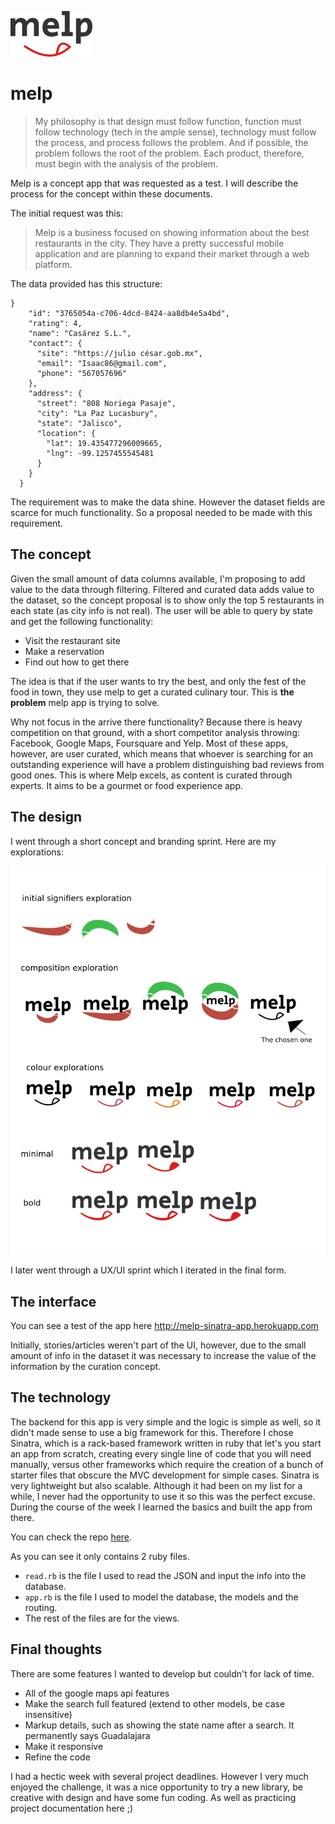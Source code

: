 ![melp logo](img/logo.png)


# melp

> My philosophy is that design must follow function, function must follow technology (tech in the ample sense), technology must follow the process, and process follows the problem. And if possible, the problem follows the root of the problem. Each product, therefore, must begin with the analysis of the problem.

Melp is a concept app that was requested as a test. I will describe the process for the concept within these documents.

The initial request was this:

> Melp is a business focused on showing information about the best restaurants in the
city. They have a pretty successful mobile application and are planning to expand
their market through a web platform.

The data provided has this structure:
```
}
    "id": "3765054a-c706-4dcd-8424-aa8db4e5a4bd",
    "rating": 4,
    "name": "Casárez S.L.",
    "contact": {
      "site": "https://julio césar.gob.mx",
      "email": "Isaac86@gmail.com",
      "phone": "567057696"
    },
    "address": {
      "street": "808 Noriega Pasaje",
      "city": "La Paz Lucasbury",
      "state": "Jalisco",
      "location": {
        "lat": 19.435477296009665,
        "lng": -99.1257455545481
      }
    }
  }
  ```

The requirement was to make the data shine. However the dataset fields are scarce for much functionality. So a proposal needed to be made with this requirement.

## The concept

Given the small amount of data columns available, I'm proposing to add value to the data through filtering. Filtered and curated data adds value to the dataset, so the concept proposal is to show only the top 5 restaurants in each state (as city info is not real). The user will be able to query by state and get the following functionality:
- Visit the restaurant site
- Make a reservation
- Find out how to get there

The idea is that if the user wants to try the best, and only the fest of the food in town, they use melp to get a curated culinary tour. This is **the problem** melp app is trying to solve.

Why not focus in the arrive there functionality? Because there is heavy competition on that ground, with a short competitor analysis throwing: Facebook, Google Maps, Foursquare and Yelp. Most of these apps, however, are user curated, which means that whoever is searching for an outstanding experience will have a problem distinguishing bad reviews from good ones. This is where Melp excels, as content is curated through experts. It aims to be a gourmet or food experience app.

## The design

I went through a short concept and branding sprint. Here are my explorations:

![](img/concept.png)

I later went through a UX/UI sprint which I iterated in the final form.


## The interface

You can see a test of the app here http://melp-sinatra-app.herokuapp.com

Initially, stories/articles weren't part of the UI, however, due to the small amount of info in the dataset it was necessary to increase the value of the information by the curation concept.

## The technology

The backend for this app is very simple and the logic is simple as well, so it didn't made sense to use a big framework for this. Therefore I chose Sinatra, which is a rack-based framework written in ruby that let's you start an app from scratch, creating every single line of code that you will need manually, versus other frameworks which require the creation of a bunch of starter files that obscure the MVC development for simple cases. Sinatra is very lightweight but also scalable. Although it had been on my list for a while, I never had the opportunity to use it so this was the perfect excuse. During the course of the week I learned the basics and built the app from there.

You can check the repo [here](https://github.com/ponentesincausa/melp-app).

As you can see it only contains 2 ruby files.
- `read.rb` is the file I used to read the JSON and input the info into the database.
- `app.rb` is the file I used to model the database, the models and the routing.
- The rest of the files are for the views.



## Final thoughts

There are some features I wanted to develop but couldn't for lack of time.
- All of the google maps api features
- Make the search full featured (extend to other models, be case insensitive)
- Markup details, such as showing the state name after a search. It permanently says Guadalajara
- Make it responsive
- Refine the code

I had a hectic week with several project deadlines. However I very much enjoyed the challenge, it was a nice opportunity to try a new library, be creative with design and have some fun coding. As well as practicing project documentation here ;)
